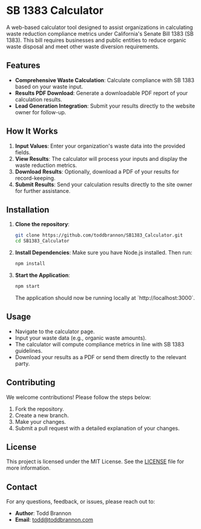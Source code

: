 # SB 1383 Calculator

A web-based calculator tool designed to assist organizations in calculating waste reduction compliance metrics under California's Senate Bill 1383 (SB 1383). This bill requires businesses and public entities to reduce organic waste disposal and meet other waste diversion requirements.

## Features

- **Comprehensive Waste Calculation**: Calculate compliance with SB 1383 based on your waste input.
- **Results PDF Download**: Generate a downloadable PDF report of your calculation results.
- **Lead Generation Integration**: Submit your results directly to the website owner for follow-up.

## How It Works

1. **Input Values**: Enter your organization's waste data into the provided fields.
2. **View Results**: The calculator will process your inputs and display the waste reduction metrics.
3. **Download Results**: Optionally, download a PDF of your results for record-keeping.
4. **Submit Results**: Send your calculation results directly to the site owner for further assistance.

## Installation

1. **Clone the repository**:
   ```bash
   git clone https://github.com/toddbrannon/SB1383_Calculator.git
   cd SB1383_Calculator
   ```

2. **Install Dependencies**:
   Make sure you have Node.js installed. Then run:
   ```bash
   npm install
   ```

3. **Start the Application**:
   ```bash
   npm start
   ```
   The application should now be running locally at \`http://localhost:3000\`.

## Usage

- Navigate to the calculator page.
- Input your waste data (e.g., organic waste amounts).
- The calculator will compute compliance metrics in line with SB 1383 guidelines.
- Download your results as a PDF or send them directly to the relevant party.

## Contributing

We welcome contributions! Please follow the steps below:

1. Fork the repository.
2. Create a new branch.
3. Make your changes.
4. Submit a pull request with a detailed explanation of your changes.

## License

This project is licensed under the MIT License. See the [LICENSE](LICENSE) file for more information.

## Contact

For any questions, feedback, or issues, please reach out to:

- **Author**: Todd Brannon
- **Email**: todd@toddbrannon.com
